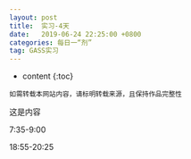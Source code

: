 ```yaml
---
layout: post
title:  实习-4天
date:   2019-06-24 22:25:00 +0800
categories: 每日一“剂”
tag: GASS实习
---
```


* content
{:toc}


`如需转载本网站内容，请标明转载来源，且保持作品完整性`

这是内容

7:35-9:00

18:55-20:25